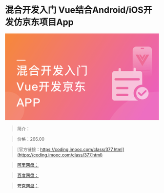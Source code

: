 # 混合开发入门 Vue结合Android/iOS开发仿京东项目App

![img](../../assets/5fce0a8e0971525305400304.png)

> 简介：

> 价格：266.00

> [官方链接：https://coding.imooc.com/class/377.html](https://coding.imooc.com/class/377.html)

> [阿里网盘：]()

> [百度网盘：]()

> [夸克网盘：]()

